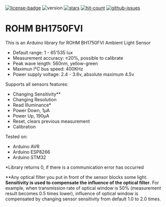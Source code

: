 [![license-badge][]][license] ![version] [![stars][]][stargazers] [![hit-count][]][count] [![github-issues][]][issues]

# ROHM BH1750FVI
This is an Arduino library for ROHM BH1750FVI Ambient Light Sensor

- Default range:         1 - 65'535 lux
- Measurement accuracy:  ±20%, possible to calibrate
- Peak wave length:      560nm, yellow-green
- Maximun I²C bus speed: 400KHz
- Power supply voltage:  2.4 - 3.6v, absolute maximum 4.5v

Supports all sensors features:

- Changing Sensitivity**
- Changing Resolution
- Read Illuminance*
- Power Down, 1μA
- Power Up, 190μA
- Reset, clears previous measurement
- Calibration

Tested on:

- Arduino AVR
- Arduino ESP8266
- Arduino STM32

*Library returns 0, if there is a communication error has occurred

**Any optical filter you put in front of the sensor blocks some light. **Sensitivity is used to compensate the influence of the optical filter**. For example, when transmission rate of optical window is 50% (measurement result becomes 0.5 times lower), influence of optical window is compensated by changing sensor sensitivity from default 1.0 to 2.0 times.

[license-badge]: https://img.shields.io/badge/License-GPLv3-blue.svg
[license]:       https://choosealicense.com/licenses/gpl-3.0/
[version]:       https://img.shields.io/badge/Version-1.2.6-green.svg
[stars]:         https://img.shields.io/github/stars/enjoyneering/BH1750FVI.svg
[stargazers]:    https://github.com/enjoyneering/BH1750FVI/stargazers
[hit-count]:     http://hits.dwyl.io/enjoyneering/BH1750FVI.svg
[count]:         http://hits.dwyl.io/enjoyneering/BH1750FVI/badges
[github-issues]: https://img.shields.io/github/issues/enjoyneering/BH1750FVI.svg
[issues]:        https://github.com/enjoyneering/BH1750FVI/issues/

